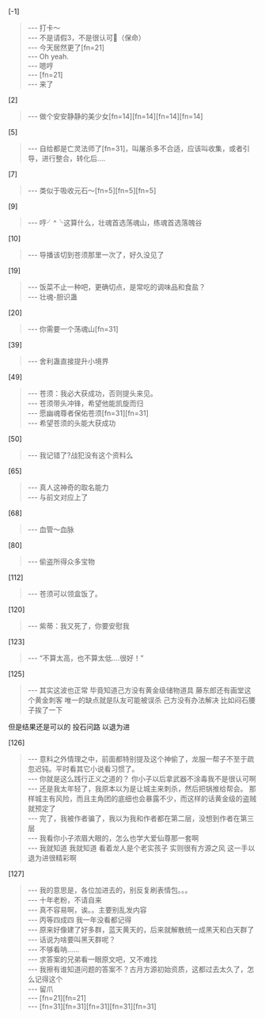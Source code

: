 
[-1] 
>--- 打卡～<br>
>--- 不是请假3，不是很认可🐶（保命）<br>
>--- 今天居然更了[fn=21]<br>
>--- Oh yeah.<br>
>--- 嗯哼<br>
>--- [fn=21]<br>
>--- 来了<br>

[2] 
>--- 做个安安静静的美少女[fn=14][fn=14][fn=14][fn=14]<br>

[5] 
>--- 自给都是亡灵法师了[fn=31]，叫屠杀多不合适，应该叫收集，或者引导，进行整合，转化后....<br>

[7] 
>--- 类似于吸收元石～[fn=5][fn=5][fn=5]<br>

[9] 
>--- 哼╯^╰这算什么，壮魂首选荡魂山，练魂首选落魄谷<br>

[10] 
>--- 导播该切到苍须那里一次了，好久没见了<br>

[19] 
>--- 饭菜不止一种吧，更确切点，是常吃的调味品和食盐？<br>
>--- 壮魂-胆识蛊<br>

[20] 
>--- 你需要一个荡魂山[fn=31]<br>

[39] 
>--- 舍利蛊直接提升小境界<br>

[49] 
>--- 苍须：我必大获成功，否则提头来见。<br>
>--- 苍须带头冲锋，希望他能凯旋而归<br>
>--- 愿幽魂尊者保佑苍须[fn=31][fn=31]<br>
>--- 希望苍须的头能大获成功<br>

[50] 
>--- 我记错了?战犯没有这个资料么<br>

[65] 
>--- 真人这神奇的取名能力<br>
>--- 与前文对应上了<br>

[68] 
>--- 血管～血脉<br>

[80] 
>--- 偷盗所得众多宝物<br>

[112] 
>--- 苍须可以领盒饭了。<br>

[120] 
>--- 紫蒂：我又死了，你要安慰我<br>

[123] 
>--- “不算太高，也不算太低....很好！”<br>

[125] 
>--- 其实这波也正常
毕竟知道己方没有黄金级储物道具
藤东郎还有画堂这个黄金刺客
唯一的缺点就是队友可能被误杀
己方没有办法解决
比如闷石腰子挨了一下

但是结果还是可以的    投石问路
以退为进<br>

[126] 
>--- 意料之外情理之中，前面都特别提及这个神偷了，龙服一帮子不至于疏忽迟钝。平时看其它小说看习惯了。<br>
>--- 你就是这么践行正义之道的？ 你小子以后拿武器不涂毒我不是很认可啊<br>
>--- 还是我太年轻了，我原本以为是让城主来刺杀，然后把锅推给帮会。
那样城主有风险，而且主角团的底细也会暴露不少，而这样的话黄金级的盗贼就预定了<br>
>--- 完了，我被作者骗了，我以为我和作者都在第二层，没想到作者在第三层<br>
>--- 我看你小子浓眉大眼的，怎么也学大爱仙尊那一套啊<br>
>--- 我就知道
我就知道
看着龙人是个老实孩子
实则很有方源之风
这一手以退为进很精彩啊<br>

[127] 
>--- 我的意思是，各位加进去的，别反复刷表情包。。。<br>
>--- 十年老粉，不请自来<br>
>--- 真不容易啊，诶。。主要别乱发内容<br>
>--- 丙等四成四 我一年没看都记得<br>
>--- 原来好像建了好多群，蓝天黄天的，后来就解散统一成黑天和白天群了<br>
>--- 话说为啥要叫黑天群呢？<br>
>--- 不够看呐……<br>
>--- 求答案的兄弟看一眼原文吧，又不难找<br>
>--- 我擦有谁知道问题的答案不？古月方源初始资质，这都过去太久了，怎么记得这个<br>
>--- 留爪<br>
>--- [fn=21][fn=21]<br>
>--- [fn=31][fn=31][fn=31][fn=31][fn=31]<br>

